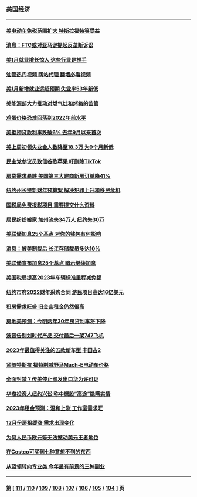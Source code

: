 ### 美国经济
---
#### [美电动车免税范围扩大 特斯拉福特等受益](../../pages/ncid1078158/n13921981.md?02040845) 
#### [消息：FTC或对亚马逊提起反垄断诉讼](../../pages/ncid1078158/n13921869.md?02040845) 
#### [美1月就业增长惊人 这些行业是推手](../../pages/ncid1078158/n13921855.md?02040845) 
#### [油管热门视频 网站代理 翻墙必看视频](http://138.2.39.72:81/youtube.html?epic-marker?02040845)
#### [美1月新增就业远超预期 失业率53年新低](../../pages/ncid1078158/n13921828.md?02040845) 
#### [美能源部大力推动对燃气灶和烤箱的监管](../../pages/ncid1078158/n13921237.md?02040845) 
#### [鸡蛋价格恐难回落到2022年前水平](../../pages/ncid1078158/n13921015.md?02040845) 
#### [美抵押贷款利率跌破6% 去年9月以来首次](../../pages/ncid1078158/n13921231.md?02040845) 
#### [美上周初领失业金人数降至18.3万 为9个月新低](../../pages/ncid1078158/n13921046.md?02040845) 
#### [民主党参议员致信谷歌苹果 吁删除TikTok](../../pages/ncid1078158/n13920988.md?02040845) 
#### [房贷需求暴跌 美国第三大建商新房订单降41%](../../pages/ncid1078158/n13920753.md?02040845) 
#### [纽约州长提新财年预算案 解决犯罪上升和移民危机](../../pages/ncid1078158/n13920578.md?02040845) 
#### [国税局免费报税项目 需要提交什么资料](../../pages/ncid1078158/n13920568.md?02040845) 
#### [居民纷纷搬家 加州流失34万人 纽约失30万](../../pages/ncid1078158/n13920539.md?02040845) 
#### [美联储加息25个基点 对你的钱包有何影响](../../pages/ncid1078158/n13920454.md?02040845) 
#### [消息：被美制裁后 长江存储裁员多达10%](../../pages/ncid1078158/n13920203.md?02040845) 
#### [美联储宣布加息25个基点 暗示继续加息](../../pages/ncid1078158/n13920355.md?02040845) 
#### [美国税局提高2023年车辆标准里程减免额](../../pages/ncid1078158/n13920215.md?02040845) 
#### [纽约市府2022财年采购合同 游民项目高达16亿美元](../../pages/ncid1078158/n13919751.md?02040845) 
#### [租房需求旺盛 旧金山租金仍然很高](../../pages/ncid1078158/n13919816.md?02040845) 
#### [房地美预测：今明两年30年房贷利率将下降](../../pages/ncid1078158/n13919713.md?02040845) 
#### [波音告别划时代产品 交付最后一架747飞机](../../pages/ncid1078158/n13919622.md?02040845) 
#### [2023年最值得关注的五款新车型 丰田占2](../../pages/ncid1078158/n13912685.md?02040845) 
#### [紧随特斯拉 福特削减野马Mach-E电动车价格](../../pages/ncid1078158/n13919014.md?02040845) 
#### [全面封禁？传美停止颁发出口华为许可证](../../pages/ncid1078158/n13918976.md?02040845) 
#### [华裔投资人纽约兴讼 称中概股“高途”隐瞒实情](../../pages/ncid1078158/n13918279.md?02040845) 
#### [2023年租金预测：温和上涨 工作室需求旺](../../pages/ncid1078158/n13918321.md?02040845) 
#### [12月份房租缓涨 需求出现变化](../../pages/ncid1078158/n13918128.md?02040845) 
#### [为何人民币欧元等无法撼动美元王者地位](../../pages/ncid1078158/n13917579.md?02040845) 
#### [在Costco可买到七种意想不到的东西](../../pages/ncid1078158/n13914456.md?02040845) 
#### [从蓝领转向专业类 今年最有前景的三种副业](../../pages/ncid1078158/n13911504.md?02040845) 

---
#### 第 [ [111](./111.md?02040845) / [110](./110.md?02040845) / [109](./109.md?02040845) / [108](./108.md?02040845) / [107](./107.md?02040845) / [106](./106.md?02040845) / [105](./105.md?02040845) / [104](./104.md?02040845) ] 页

